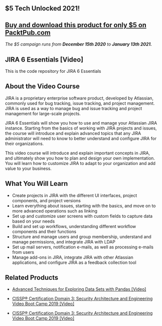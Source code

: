 ## $5 Tech Unlocked 2021!
[Buy and download this product for only $5 on PacktPub.com](https://www.packtpub.com/)
-----
*The $5 campaign         runs from __December 15th 2020__ to __January 13th 2021.__*

## JIRA 6 Essentials		 [Video]
This is the code repository for JIRA 6 Essentials	
## About the Video Course
JIRA is a proprietary enterprise software product, developed by Atlassian, commonly used for bug tracking, issue tracking, and project management. JIRA is used as a way to manage bug and issue tracking and project management for large-scale projects.

JIRA 6 Essentials will show you how to use and manage your Atlassian JIRA instance. Starting from the basics of working with JIRA projects and issues, the course will introduce and explain advanced topics that any JIRA administrator will need to know to better understand and configure JIRA for their organizations.

This video course will introduce and explain important concepts in JIRA, and ultimately show you how to plan and design your own implementation. You will learn how to customize JIRA to adapt to your organization and add value to your business.


<H2>What You Will Learn</H2>
<DIV class=book-info-will-learn-text>
<UL>
<LI>Create projects in JIRA with the different UI interfaces, project components, and project versions
<LI>Learn everything about issues, starting with the basics, and move on to more advanced operations such as linking
<LI>Set up and customize user screens with custom fields to capture data based on your needs
<LI>Build and set up workflows, understanding different workflow components and their functions
<LI>Structure and manage users and group membership, understand and manage permissions, and integrate JIRA with LDAP
<LI>Set up mail servers, notification e-mails, as well as processing e-mails from users
<LI>Manage add-ons in JIRA, integrate JIRA with other Atlassian applications, and configure JIRA as a feedback collection tool</LI></UL></DIV>



## Related Products
* [Advanced Techniques for Exploring Data Sets with Pandas [Video]](https://www.packtpub.com/big-data-and-business-intelligence/advanced-techniques-exploring-data-sets-pandas-video?utm_source=github&utm_medium=repository&utm_campaign=9781788397599)

* [CISSP®️ Certification Domain 3: Security Architecture and Engineering Video Boot Camp 2019 [Video]](https://www.packtpub.com/application-development/cissp-certification-domain-3-security-architecture-and-engineering-video?utm_source=github&utm_medium=repository&utm_campaign=9781838646080)

* [CISSP®️ Certification Domain 3: Security Architecture and Engineering Video Boot Camp 2019 [Video]](https://www.packtpub.com/application-development/cissp-certification-domain-3-security-architecture-and-engineering-video?utm_source=github&utm_medium=repository&utm_campaign=9781838646080)

